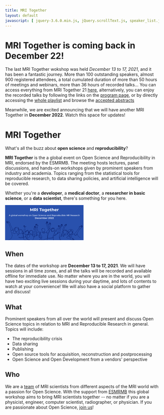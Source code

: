 ```yaml
---
title: MRI Together
layout: default
javascript: [ jquery-3.6.0.min.js, jQuery.scrollText.js, speaker_list.js ]
---
```


# MRI Together is coming back in December 22!

The last MRI Together wokshop was held _December 13 to 17, 2021_, and it has been a fantastic journey. More than 100 outstanding speakers, almost 900 registered attendees, a total cumulated duration of more than 50 hours of meetings and webinars, more than 36 hours of recorded talks... 
You can access everything from MRI Together 21 [here](/21m/index), alternatively, you can enjoy the recorded talks by following the links on the [program page](/21m/timetable), or by directly accessing the [whole playlist](https://www.youtube.com/playlist?list=PLeDygc8TN_J48APEUyle4Ql2uSTc74Nsg) and browse the [accepted abstracts](/21m/abstracts)

Meanwhile, we are excited announcing that we will have another MRI Together in **December 2022**. Watch this space for updates!

# MRI Together
What's all the buzz about **open science** and **reproducibility**?

**MRI Together** is the a global event on Open Science and Reproducibility in MRI, endorsed by the ESMRMB. The meeting hosts lectures, panel discussions, and hands-on workshops given by prominent speakers from industry and academia. Topics ranging from the statistical tools for reproducible research, to data sharing policies, and artificial intelligence will be covered.

Whether you're a **developer**, a **medical doctor**, a **researcher in basic science**, or a **data scientist**, there's something for you here.

<img src="/images/ESMRMB_2022_MRI-together.png" width="51%">
<!-- ![22](/images/ESMRMB_2022_MRI-together.png | width=100)
 -->


## When
The dates of the workshop are **December 13 to 17, 2021**. We will have sessions in all time zones, and all the talks will be recorded and available offline for immediate use. No matter where you are in the world, you will have two exciting live sessions during your daytime, and lots of contents to watch at your convenience!
We will also have a social platform to gather and discuss! 

## What

Prominent speakers from all over the world will present and discuss Open Science topics in relation to MRI and Reproducible Research in general.
Topics will include:
* The reproducibility crisis
* Data sharing
* Publishing
* Open source tools for acquisition, reconstruction and postprocessing
* Open Science and Open Development from a vendors' perspective

## Who

We are a [team](/committee) of MRI scientists from different aspects of the MRI world with a passion for Open Science. With the support from [ESMRMB](https://esmrmb.org/) this global workshop aims to bring MRI scientists together -- no matter if you are a physicist, engineer, computer scientist, radiographer, or physician. If you are passionate about Open Science, [join us](/registration)!

<!-- <img src="/images/esmrmb_banner.png" style="max-width: 100%;"/> -->

<p>&nbsp;</p>
